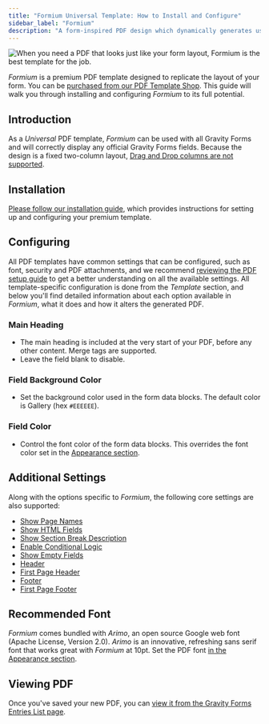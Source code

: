 ```yaml
---
title: "Formium Universal Template: How to Install and Configure"
sidebar_label: "Formium"
description: "A form-inspired PDF design which dynamically generates using Gravity Forms data using Gravity PDF.""
---
```


![When you need a PDF that looks just like your form layout, Formium is the best template for the job.](https://resources.gravitypdf.com/uploads/2017/06/cover-image-v2-10.jpg)

*Formium* is a premium PDF template designed to replicate the layout of your form. You can be [purchased from our PDF Template Shop](https://gravitypdf.com/shop/formium/). This guide will walk you through installing and configuring *Formium* to its full potential.

## Introduction

As a *Universal* PDF template, *Formium* can be used with all Gravity Forms and will correctly display any official Gravity Forms fields. Because the design is a fixed two-column layout, [Drag and Drop columns are not supported](../users/columns.md).

## Installation

[Please follow our installation guide](installing-upgrading-premium-templates.md), which provides instructions for setting up and configuring your premium template.

## Configuring

All PDF templates have common settings that can be configured, such as font, security and PDF attachments, and we recommend [reviewing the PDF setup guide](../users/setup-pdf.md) to get a better understanding on all the available settings. All template-specific configuration is done from the *Template* section, and below you'll find detailed information about each option available in *Formium*, what it does and how it alters the generated PDF.

### Main Heading
* The main heading is included at the very start of your PDF, before any other content. Merge tags are supported.
* Leave the field blank to disable.

### Field Background Color
* Set the background color used in the form data blocks. The default color is Gallery (hex `#EEEEEE`).

### Field Color
* Control the font color of the form data blocks. This overrides the font color set in the [Appearance section](../users/setup-pdf.md#appearance-section).

## Additional Settings

Along with the options specific to *Formium*, the following core settings are also supported:

-   [Show Page Names](../users/setup-pdf.md#show-page-names)
-   [Show HTML Fields](../users/setup-pdf.md#show-html-fields)
-   [Show Section Break Description](../users/setup-pdf.md#show-section-break-description)
-   [Enable Conditional Logic](../users/setup-pdf.md#enable-conditional-logic)
-   [Show Empty Fields](../users/setup-pdf.md#show-empty-fields)
-   [Header](../users/setup-pdf.md#header)
-   [First Page Header](../users/setup-pdf.md#first-page-header)
-   [Footer](../users/setup-pdf.md#footer)
-   [First Page Footer](../users/setup-pdf.md#first-page-footer)

## Recommended Font

*Formium* comes bundled with *Arimo*, an open source Google web font (Apache License, Version 2.0). *Arimo* is an innovative, refreshing sans serif font that works great with *Formium* at 10pt. Set the PDF font [in the Appearance section](../users/setup-pdf.md#appearance-section).

## Viewing PDF

Once you've saved your new PDF, you can [view it from the Gravity Forms Entries List page](../users/viewing-pdfs.md).
